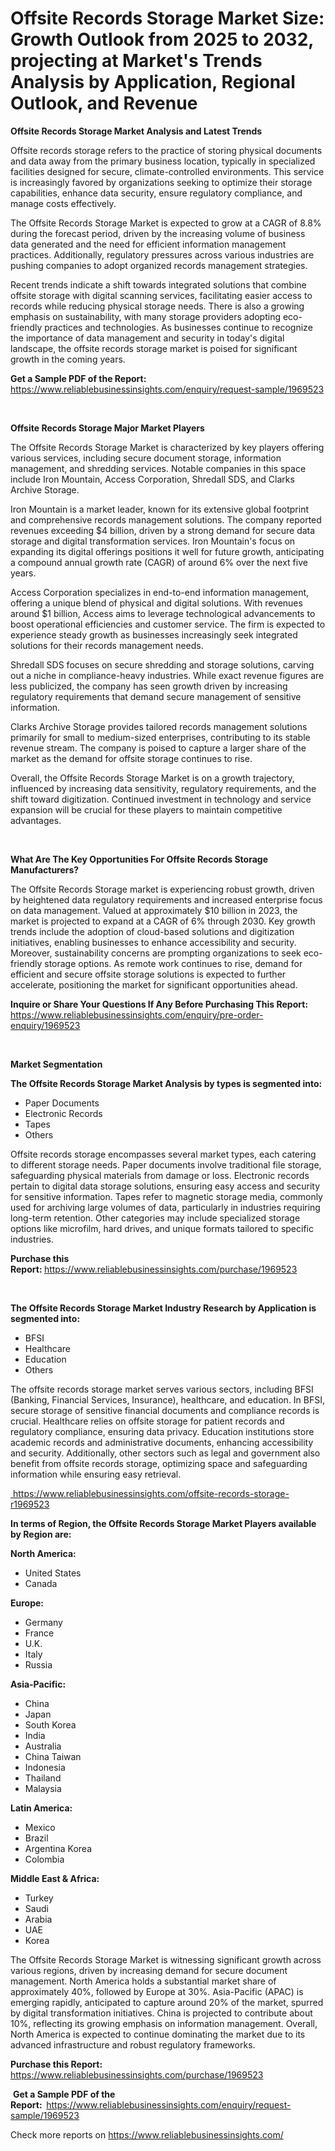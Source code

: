 <p><h1>Offsite Records Storage Market Size: Growth Outlook from 2025 to 2032, projecting at Market's Trends Analysis by Application, Regional Outlook, and Revenue</h1></p><p><strong>Offsite Records Storage Market Analysis and Latest Trends</strong></p>
<p><p>Offsite records storage refers to the practice of storing physical documents and data away from the primary business location, typically in specialized facilities designed for secure, climate-controlled environments. This service is increasingly favored by organizations seeking to optimize their storage capabilities, enhance data security, ensure regulatory compliance, and manage costs effectively. </p><p>The Offsite Records Storage Market is expected to grow at a CAGR of 8.8% during the forecast period, driven by the increasing volume of business data generated and the need for efficient information management practices. Additionally, regulatory pressures across various industries are pushing companies to adopt organized records management strategies. </p><p>Recent trends indicate a shift towards integrated solutions that combine offsite storage with digital scanning services, facilitating easier access to records while reducing physical storage needs. There is also a growing emphasis on sustainability, with many storage providers adopting eco-friendly practices and technologies. As businesses continue to recognize the importance of data management and security in today's digital landscape, the offsite records storage market is poised for significant growth in the coming years.</p></p>
<p><strong>Get a Sample PDF of the Report:&nbsp;</strong> <a href="https://www.reliablebusinessinsights.com/enquiry/request-sample/1969523?utm_campaign=3362&utm_medium=2&utm_source=Github&utm_content=ia&utm_term=10032025&utm_id=offsite-records-storage">https://www.reliablebusinessinsights.com/enquiry/request-sample/1969523</a></p>
<p>&nbsp;</p>
<p><strong>Offsite Records Storage Major Market Players</strong></p>
<p><p>The Offsite Records Storage Market is characterized by key players offering various services, including secure document storage, information management, and shredding services. Notable companies in this space include Iron Mountain, Access Corporation, Shredall SDS, and Clarks Archive Storage.</p><p>Iron Mountain is a market leader, known for its extensive global footprint and comprehensive records management solutions. The company reported revenues exceeding $4 billion, driven by a strong demand for secure data storage and digital transformation services. Iron Mountain's focus on expanding its digital offerings positions it well for future growth, anticipating a compound annual growth rate (CAGR) of around 6% over the next five years.</p><p>Access Corporation specializes in end-to-end information management, offering a unique blend of physical and digital solutions. With revenues around $1 billion, Access aims to leverage technological advancements to boost operational efficiencies and customer service. The firm is expected to experience steady growth as businesses increasingly seek integrated solutions for their records management needs.</p><p>Shredall SDS focuses on secure shredding and storage solutions, carving out a niche in compliance-heavy industries. While exact revenue figures are less publicized, the company has seen growth driven by increasing regulatory requirements that demand secure management of sensitive information. </p><p>Clarks Archive Storage provides tailored records management solutions primarily for small to medium-sized enterprises, contributing to its stable revenue stream. The company is poised to capture a larger share of the market as the demand for offsite storage continues to rise.</p><p>Overall, the Offsite Records Storage Market is on a growth trajectory, influenced by increasing data sensitivity, regulatory requirements, and the shift toward digitization. Continued investment in technology and service expansion will be crucial for these players to maintain competitive advantages.</p></p>
<p>&nbsp;</p>
<p><strong>What Are The Key Opportunities For Offsite Records Storage Manufacturers?</strong></p>
<p><p>The Offsite Records Storage market is experiencing robust growth, driven by heightened data regulatory requirements and increased enterprise focus on data management. Valued at approximately $10 billion in 2023, the market is projected to expand at a CAGR of 6% through 2030. Key growth trends include the adoption of cloud-based solutions and digitization initiatives, enabling businesses to enhance accessibility and security. Moreover, sustainability concerns are prompting organizations to seek eco-friendly storage options. As remote work continues to rise, demand for efficient and secure offsite storage solutions is expected to further accelerate, positioning the market for significant opportunities ahead.</p></p>
<p><strong>Inquire or Share Your Questions If Any Before Purchasing This Report:</strong> <a href="https://www.reliablebusinessinsights.com/enquiry/pre-order-enquiry/1969523?utm_campaign=3362&utm_medium=2&utm_source=Github&utm_content=ia&utm_term=10032025&utm_id=offsite-records-storage">https://www.reliablebusinessinsights.com/enquiry/pre-order-enquiry/1969523</a></p>
<p>&nbsp;</p>
<p><strong>Market Segmentation</strong></p>
<p><strong>The Offsite Records Storage Market Analysis by types is segmented into:</strong></p>
<p><ul><li>Paper Documents</li><li>Electronic Records</li><li>Tapes</li><li>Others</li></ul></p>
<p><p>Offsite records storage encompasses several market types, each catering to different storage needs. Paper documents involve traditional file storage, safeguarding physical materials from damage or loss. Electronic records pertain to digital data storage solutions, ensuring easy access and security for sensitive information. Tapes refer to magnetic storage media, commonly used for archiving large volumes of data, particularly in industries requiring long-term retention. Other categories may include specialized storage options like microfilm, hard drives, and unique formats tailored to specific industries.</p></p>
<p><strong>Purchase this Report:&nbsp;</strong><a href="https://www.reliablebusinessinsights.com/purchase/1969523?utm_campaign=3362&utm_medium=2&utm_source=Github&utm_content=ia&utm_term=10032025&utm_id=offsite-records-storage">https://www.reliablebusinessinsights.com/purchase/1969523</a></p>
<p>&nbsp;</p>
<p><strong>The Offsite Records Storage Market Industry Research by Application is segmented into:</strong></p>
<p><ul><li>BFSI</li><li>Healthcare</li><li>Education</li><li>Others</li></ul></p>
<p><p>The offsite records storage market serves various sectors, including BFSI (Banking, Financial Services, Insurance), healthcare, and education. In BFSI, secure storage of sensitive financial documents and compliance records is crucial. Healthcare relies on offsite storage for patient records and regulatory compliance, ensuring data privacy. Education institutions store academic records and administrative documents, enhancing accessibility and security. Additionally, other sectors such as legal and government also benefit from offsite records storage, optimizing space and safeguarding information while ensuring easy retrieval.</p></p>
<p><a href="https://www.reliablebusinessinsights.com/offsite-records-storage-r1969523?utm_campaign=3362&utm_medium=2&utm_source=Github&utm_content=ia&utm_term=10032025&utm_id=offsite-records-storage">&nbsp;https://www.reliablebusinessinsights.com/offsite-records-storage-r1969523</a></p>
<p><strong>In terms of Region, the Offsite Records Storage Market Players available by Region are:</strong></p>
<p>
    <p> <strong> North America: </strong>
        <ul>
            <li>United States</li>
            <li>Canada</li>
        </ul>
        </p> 
    <p> <strong> Europe: </strong>
        <ul>
            <li>Germany</li>
            <li>France</li>
            <li>U.K.</li>
            <li>Italy</li>
            <li>Russia</li>
        </ul>
        </p> 
    <p> <strong> Asia-Pacific: </strong>
        <ul>
            <li>China</li>
            <li>Japan</li>
            <li>South Korea</li>
            <li>India</li>
            <li>Australia</li>
            <li>China Taiwan</li>
            <li>Indonesia</li>
            <li>Thailand</li>
            <li>Malaysia</li>
        </ul>
        </p> 
    <p> <strong> Latin America: </strong>
        <ul>
            <li>Mexico</li>
            <li>Brazil</li>
            <li>Argentina Korea</li>
            <li>Colombia</li>
        </ul>
        </p> 
    <p> <strong> Middle East & Africa: </strong>
        <ul>
            <li>Turkey</li>
            <li>Saudi</li>
            <li>Arabia</li>
            <li>UAE</li>
            <li>Korea</li>
        </ul>
    </p>
    </p>
<p><p>The Offsite Records Storage Market is witnessing significant growth across various regions, driven by increasing demand for secure document management. North America holds a substantial market share of approximately 40%, followed by Europe at 30%. Asia-Pacific (APAC) is emerging rapidly, anticipated to capture around 20% of the market, spurred by digital transformation initiatives. China is projected to contribute about 10%, reflecting its growing emphasis on information management. Overall, North America is expected to continue dominating the market due to its advanced infrastructure and robust regulatory frameworks.</p></p>
<p><strong>Purchase this Report: </strong><a href="https://www.reliablebusinessinsights.com/purchase/1969523?utm_campaign=3362&utm_medium=2&utm_source=Github&utm_content=ia&utm_term=10032025&utm_id=offsite-records-storage">https://www.reliablebusinessinsights.com/purchase/1969523</a></p>
<p>&nbsp;<strong>Get a Sample PDF of the Report:&nbsp;&nbsp;</strong><a href="https://www.reliablebusinessinsights.com/enquiry/request-sample/1969523?utm_campaign=3362&utm_medium=2&utm_source=Github&utm_content=ia&utm_term=10032025&utm_id=offsite-records-storage">https://www.reliablebusinessinsights.com/enquiry/request-sample/1969523</a></p>
<p><strong></strong></p>
<p>Check more reports on <a href="https://www.reliablebusinessinsights.com/?utm_campaign=3362&utm_medium=2&utm_source=Github&utm_content=ia&utm_term=10032025&utm_id=offsite-records-storage">https://www.reliablebusinessinsights.com/</a></p>
